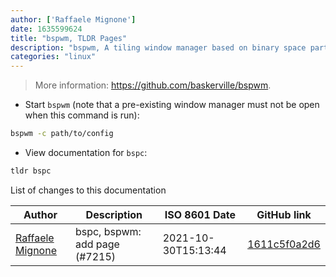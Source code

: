 ```yaml
---
author: ['Raffaele Mignone']
date: 1635599624
title: "bspwm, TLDR Pages"
description: "bspwm, A tiling window manager based on binary space partitioning."
categories: "linux"
---
```

> More information: <https://github.com/baskerville/bspwm>.

- Start `bspwm` (note that a pre-existing window manager must not be open when this command is run):

```bash
bspwm -c path/to/config
```

- View documentation for `bspc`:

```bash
tldr bspc
```
List of changes to this documentation


Author | Description | ISO 8601 Date | GitHub link
------|-----|-----|-----
[Raffaele Mignone](mailto:github@norangeb.it) | bspc, bspwm: add page (#7215) | 2021-10-30T15:13:44 | [1611c5f0a2d6](https://github.com/tldr-pages/tldr/commit/1611c5f0a2d694691677780c359ff41a6b2ef2a6)

